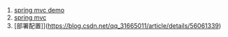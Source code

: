 1. [spring mvc demo](https://www.cnblogs.com/grasp/p/11042580.html)    
2. [spring mvc](https://segmentfault.com/a/1190000021405959)    
3. [部署配置]](https://blog.csdn.net/qq_31665011/article/details/56061339)     